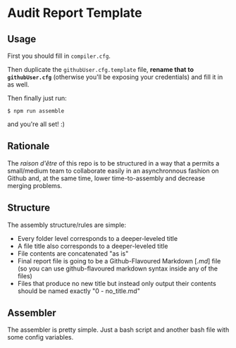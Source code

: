 # Audit Report Template

## Usage

First you should fill in `compiler.cfg`.

Then duplicate the `githubUser.cfg.template` file, **rename that to `githubUser.cfg`** (otherwise you'll be exposing your credentials) and fill it in as well.

Then finally just run:

```
$ npm run assemble
```

and you're all set! :)

## Rationale

The _raison d'être_ of this repo is to be structured in a way that a permits a small/medium team to collaborate easily in an asynchronnous fashion on Github and, at the same time, lower time-to-assembly and decrease merging problems.

## Structure

The assembly structure/rules are simple:

* Every folder level corresponds to a deeper-leveled title
* A file title also corresponds to a deeper-leveled title
* File contents are concatenated "as is"
* Final report file is going to be a Github-Flavoured Markdown [_.md_] file (so you can use github-flavoured markdown syntax inside any of the files)
* Files that produce no new title but instead only output their contents should be named exactly "0 - no_title.md"

## Assembler

The assembler is pretty simple. Just a bash script and another bash file with some config variables.
